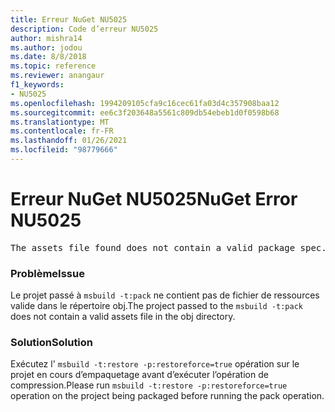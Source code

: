 ```yaml
---
title: Erreur NuGet NU5025
description: Code d’erreur NU5025
author: mishra14
ms.author: jodou
ms.date: 8/8/2018
ms.topic: reference
ms.reviewer: anangaur
f1_keywords:
- NU5025
ms.openlocfilehash: 1994209105cfa9c16cec61fa03d4c357908baa12
ms.sourcegitcommit: ee6c3f203648a5561c809db54ebeb1d0f0598b68
ms.translationtype: MT
ms.contentlocale: fr-FR
ms.lasthandoff: 01/26/2021
ms.locfileid: "98779666"
---
```

# <a name="nuget-error-nu5025"></a><span data-ttu-id="3d911-103">Erreur NuGet NU5025</span><span class="sxs-lookup"><span data-stu-id="3d911-103">NuGet Error NU5025</span></span>
<pre>The assets file found does not contain a valid package spec. Try restoring the project again. The location of the assets file is F:\project\obj\project.assets.json.</pre>

### <a name="issue"></a><span data-ttu-id="3d911-104">Problème</span><span class="sxs-lookup"><span data-stu-id="3d911-104">Issue</span></span>

<span data-ttu-id="3d911-105">Le projet passé à `msbuild -t:pack` ne contient pas de fichier de ressources valide dans le répertoire obj.</span><span class="sxs-lookup"><span data-stu-id="3d911-105">The project passed to the `msbuild -t:pack` does not contain a valid assets file in the obj directory.</span></span>


### <a name="solution"></a><span data-ttu-id="3d911-106">Solution</span><span class="sxs-lookup"><span data-stu-id="3d911-106">Solution</span></span>

<span data-ttu-id="3d911-107">Exécutez l' `msbuild -t:restore -p:restoreforce=true` opération sur le projet en cours d’empaquetage avant d’exécuter l’opération de compression.</span><span class="sxs-lookup"><span data-stu-id="3d911-107">Please run `msbuild -t:restore -p:restoreforce=true` operation on the project being packaged before running the pack operation.</span></span>

